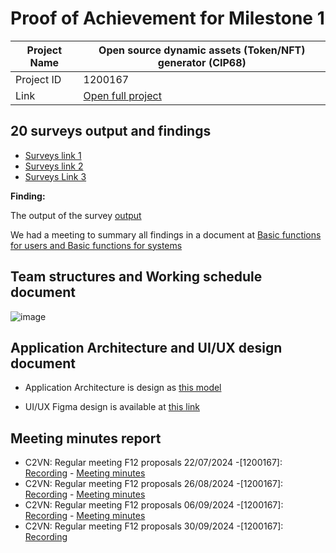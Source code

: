 #  Proof of Achievement for Milestone 1
|  Project Name |Open source dynamic assets (Token/NFT) generator (CIP68)|
| ------------ | ------------ |
| Project ID  | 1200167 |
|  Link  |  [Open full project](https://milestones.projectcatalyst.io/projects/1200167/) |


## 20 surveys output and findings  
- [Surveys link 1](https://t.me/vietnameasterntownhall/18748)
- [Surveys link 2](https://t.me/cardano2vn/1/2683)
- [Surveys Link 3](https://t.me/StakingADA/141777)

**Finding:**

The output of the survey [output](https://docs.google.com/spreadsheets/d/13P1sT6i4_Mu1zHzoW86HD3EWUF60m7xGPFPKC_P6ahY/edit?usp=sharing)

We had a meeting to summary all findings in a document at [Basic functions for users and Basic functions for systems](https://docs.google.com/document/d/15gFI704agtMpBgvTX0tLThB63G1wrdTwP4vB5Bx6W-E/edit?usp=sharing)

## Team structures and Working schedule document

![image](https://github.com/user-attachments/assets/3f6ddacb-dec8-497f-9fd8-ecab0e338a2b)

## Application Architecture and UI/UX design document
- Application Architecture is design as [this model](https://github.com/cardano2vn/fund11/blob/main/1200167%3AOpen%20source%20dynamic%20assets-CIP68/Milestone1/system%20design.pdf)

- UI/UX Figma design is available at [this link](https://www.figma.com/design/F0i6C62BWxT3Mz1sT2Ynd0/shadcn-design?node-id=4-6598&node-type=canvas&t=ofaZtVo9dxTB2VGH-0)

## Meeting minutes report

- C2VN: Regular meeting F12 proposals 22/07/2024 -[1200167]: [Recording](https://youtu.be/7w0_lQuvtTA) - [Meeting minutes](https://docs.google.com/document/d/1S93mOBVdFaleu613iaJan4ft9oamwMOfoyjSFcjcFoo/edit?usp=sharing)
- C2VN: Regular meeting F12 proposals 26/08/2024 -[1200167]: [Recording](https://youtu.be/1EgM5uGrUcI) - [Meeting minutes](https://docs.google.com/document/d/1S93mOBVdFaleu613iaJan4ft9oamwMOfoyjSFcjcFoo/edit?usp=sharing)
- C2VN: Regular meeting F12 proposals 06/09/2024 -[1200167]: [Recording](https://youtu.be/8h2wNqob5Ao) - [Meeting minutes](https://docs.google.com/document/d/1S93mOBVdFaleu613iaJan4ft9oamwMOfoyjSFcjcFoo/edit?usp=sharing)
- C2VN: Regular meeting F12 proposals 30/09/2024 -[1200167]: [Recording](https://youtu.be/1dQPjWRKSyE) 
